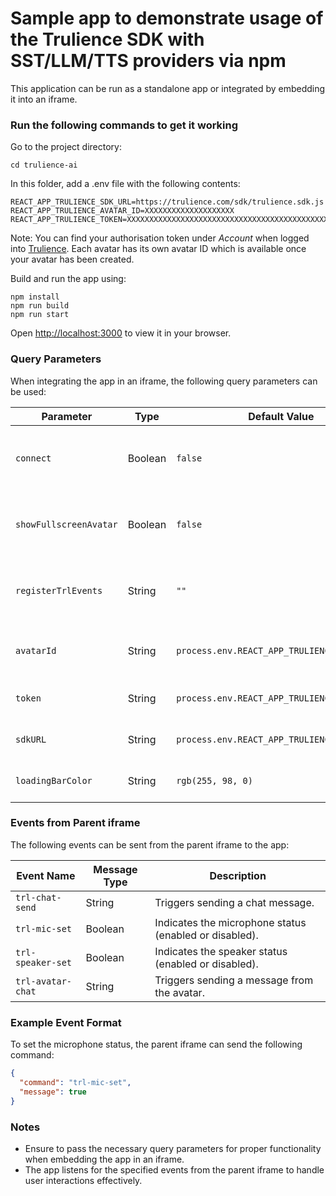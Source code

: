 # Sample app to demonstrate usage of the Trulience SDK with SST/LLM/TTS providers via npm

This application can be run as a standalone app or integrated by embedding it into an iframe.

### Run the following commands to get it working

Go to the project directory:
```
cd trulience-ai
```

In this folder, add a .env file with the following contents:
```
REACT_APP_TRULIENCE_SDK_URL=https://trulience.com/sdk/trulience.sdk.js
REACT_APP_TRULIENCE_AVATAR_ID=XXXXXXXXXXXXXXXXXXXX
REACT_APP_TRULIENCE_TOKEN=XXXXXXXXXXXXXXXXXXXXXXXXXXXXXXXXXXXXXXXXXXXXXXXXXXXXXXXXXX
```
Note: You can find your authorisation token under *Account* when logged into [Trulience](https://www.trulience.com). Each avatar has its own avatar ID which is available once your avatar has been created.

Build and run the app using:
```
npm install
npm run build
npm run start
```

Open [http://localhost:3000](http://localhost:3000) to view it in your browser.

### Query Parameters

When integrating the app in an iframe, the following query parameters can be used:

| Parameter                 | Type     | Default Value                                | Description                                                              |
|---------------------------|----------|----------------------------------------------|--------------------------------------------------------------------------|
| `connect`                 | Boolean  | `false`                                      | If set to true, the client will connect automatically when visiting.     |
| `showFullscreenAvatar`    | Boolean  | `false`                                      | If set to true, the avatar wil be display in fullscreen mode.            |
| `registerTrlEvents`       | String   | `""`                                         | List of events that should be notified to iframe's parent.               |
| `avatarId`                | String   | `process.env.REACT_APP_TRULIENCE_AVATAR_ID`  | The ID of the avatar to be used in the app.                              |
| `token`                   | String   | `process.env.REACT_APP_TRULIENCE_TOKEN`      | The token used for authentication.                                       |
| `sdkURL`                  | String   | `process.env.REACT_APP_TRULIENCE_SDK_URL`    | The URL of the SDK to be used.                                           |
| `loadingBarColor`         | String   | `rgb(255, 98, 0)`                            | The color of the loading bar.                                            |


### Events from Parent iframe

The following events can be sent from the parent iframe to the app:

| Event Name               | Message Type     | Description                                                  |
|--------------------------|------------------|--------------------------------------------------------------|
| `trl-chat-send`          | String           | Triggers sending a chat message.                             |
| `trl-mic-set`            | Boolean          | Indicates the microphone status (enabled or disabled).       |
| `trl-speaker-set`        | Boolean          | Indicates the speaker status (enabled or disabled).          |
| `trl-avatar-chat`        | String           | Triggers sending a message from the avatar.                  |

### Example Event Format

To set the microphone status, the parent iframe can send the following command:

```json
{
  "command": "trl-mic-set",
  "message": true
}
```

### Notes

- Ensure to pass the necessary query parameters for proper functionality when embedding the app in an iframe.
- The app listens for the specified events from the parent iframe to handle user interactions effectively.
